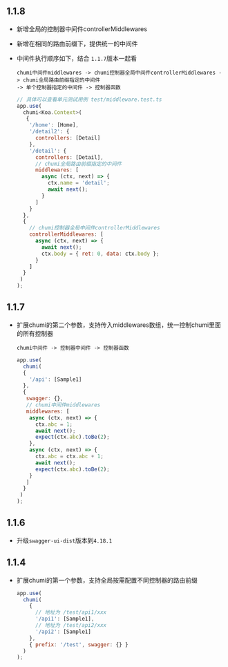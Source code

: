 ## 1.1.8

* 新增全局的控制器中间件controllerMiddlewares
* 新增在相同的路由前缀下，提供统一的中间件
* 中间件执行顺序如下，结合 `1.1.7`版本一起看

  ```
  chumi中间件middlewares -> chumi控制器全局中间件controllerMiddlewares -> chumi全局路由前缀指定的中间件 
  -> 单个控制器指定的中间件 -> 控制器函数
  ```

  ```js
  // 具体可以查看单元测试用例 test/middleware.test.ts
  app.use(
    chumi<Koa.Context>(
     {
      '/home': [Home],
      '/detail2': {
        controllers: [Detail]
      },
      '/detail': {
        controllers: [Detail],
        // chumi全局路由前缀指定的中间件 
        middlewares: [
          async (ctx, next) => {
            ctx.name = 'detail';
            await next();
          }
        ]
      }
    },
    {
      // chumi控制器全局中间件controllerMiddlewares
      controllerMiddlewares: [
        async (ctx, next) => {
          await next();
          ctx.body = { ret: 0, data: ctx.body };
        }
      ]
    }
   )
  );
  ```

## 1.1.7

* 扩展chumi的第二个参数，支持传入middlewares数组，统一控制chumi里面的所有控制器
  ```
  chumi中间件 -> 控制器中间件 -> 控制器函数
  ```
  ```js
  app.use(
    chumi(
    {
      '/api': [Sample1]
    },
    {
     swagger: {},
     // chumi中间件middlewares
     middlewares: [
      async (ctx, next) => {
        ctx.abc = 1;
        await next();
        expect(ctx.abc).toBe(2);
      },
      async (ctx, next) => {
        ctx.abc = ctx.abc + 1;
        await next();
        expect(ctx.abc).toBe(2);
      }
     ]
    }
   )
  );
  ```

## 1.1.6

* 升级`swagger-ui-dist`版本到`4.18.1`

## 1.1.4

* 扩展chumi的第一个参数，支持全局按需配置不同控制器的路由前缀
  ```js
  app.use(
    chumi(
      {
        // 地址为 /test/api1/xxx
        '/api1': [Sample1],
        // 地址为 /test/api2/xxx
        '/api2': [Sample1]
      },
      { prefix: '/test', swagger: {} }
    )
  );
	```